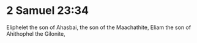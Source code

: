 # 2 Samuel 23:34

Eliphelet the son of Ahasbai, the son of the Maachathite, Eliam the son of Ahithophel the Gilonite,